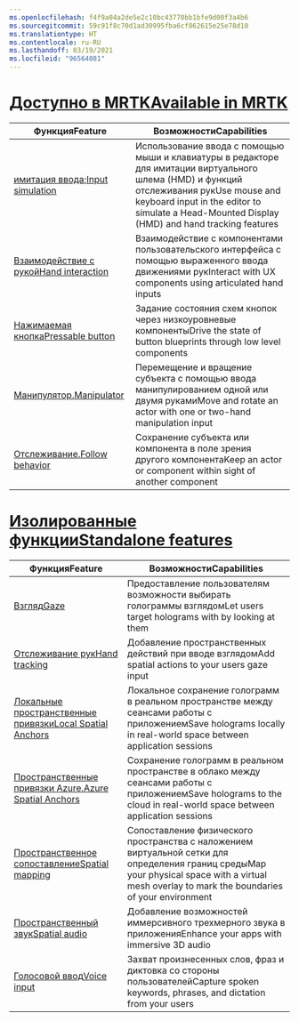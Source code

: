 ```yaml
---
ms.openlocfilehash: f4f9a04a2de5e2c10bc43770bb1bfe9d00f3a4b6
ms.sourcegitcommit: 59c91f8c70d1ad30995fba6cf862615e25e78d10
ms.translationtype: HT
ms.contentlocale: ru-RU
ms.lasthandoff: 03/19/2021
ms.locfileid: "96564081"
---
```

# <a name="available-in-mrtk"></a>[<span data-ttu-id="179e9-101">Доступно в MRTK</span><span class="sxs-lookup"><span data-stu-id="179e9-101">Available in MRTK</span></span>](#tab/mrtk)

|  <span data-ttu-id="179e9-102">Функция</span><span class="sxs-lookup"><span data-stu-id="179e9-102">Feature</span></span>  |  <span data-ttu-id="179e9-103">Возможности</span><span class="sxs-lookup"><span data-stu-id="179e9-103">Capabilities</span></span>  |
| --- | --- |
| [<span data-ttu-id="179e9-104">имитация ввода;</span><span class="sxs-lookup"><span data-stu-id="179e9-104">Input simulation</span></span>](https://microsoft.github.io/MixedReality-UXTools-Unreal/Docs/InputSimulation.html) | <span data-ttu-id="179e9-105">Использование ввода с помощью мыши и клавиатуры в редакторе для имитации виртуального шлема (HMD) и функций отслеживания рук</span><span class="sxs-lookup"><span data-stu-id="179e9-105">Use mouse and keyboard input in the editor to simulate a Head-Mounted Display (HMD) and hand tracking features</span></span> |
| [<span data-ttu-id="179e9-106">Взаимодействие с рукой</span><span class="sxs-lookup"><span data-stu-id="179e9-106">Hand interaction</span></span>](https://microsoft.github.io/MixedReality-UXTools-Unreal/Docs/HandInteraction.html) | <span data-ttu-id="179e9-107">Взаимодействие с компонентами пользовательского интерфейса с помощью выраженного ввода движениями рук</span><span class="sxs-lookup"><span data-stu-id="179e9-107">Interact with UX components using articulated hand inputs</span></span> |
| [<span data-ttu-id="179e9-108">Нажимаемая кнопка</span><span class="sxs-lookup"><span data-stu-id="179e9-108">Pressable button</span></span>](https://microsoft.github.io/MixedReality-UXTools-Unreal/Docs/PressableButton.html) | <span data-ttu-id="179e9-109">Задание состояния схем кнопок через низкоуровневые компоненты</span><span class="sxs-lookup"><span data-stu-id="179e9-109">Drive the state of button blueprints through low level components</span></span> |
| [<span data-ttu-id="179e9-110">Манипулятор.</span><span class="sxs-lookup"><span data-stu-id="179e9-110">Manipulator</span></span>](https://microsoft.github.io/MixedReality-UXTools-Unreal/Docs/Manipulator.html) | <span data-ttu-id="179e9-111">Перемещение и вращение субъекта с помощью ввода манипулированием одной или двумя руками</span><span class="sxs-lookup"><span data-stu-id="179e9-111">Move and rotate an actor with one or two-hand manipulation input</span></span> |
| [<span data-ttu-id="179e9-112">Отслеживание.</span><span class="sxs-lookup"><span data-stu-id="179e9-112">Follow behavior</span></span>](https://microsoft.github.io/MixedReality-UXTools-Unreal/Docs/FollowComponent.html) | <span data-ttu-id="179e9-113">Сохранение субъекта или компонента в поле зрения другого компонента</span><span class="sxs-lookup"><span data-stu-id="179e9-113">Keep an actor or component within sight of another component</span></span> |

# <a name="standalone-features"></a>[<span data-ttu-id="179e9-114">Изолированные функции</span><span class="sxs-lookup"><span data-stu-id="179e9-114">Standalone features</span></span>](#tab/standalone)

|  <span data-ttu-id="179e9-115">Функция</span><span class="sxs-lookup"><span data-stu-id="179e9-115">Feature</span></span>  |  <span data-ttu-id="179e9-116">Возможности</span><span class="sxs-lookup"><span data-stu-id="179e9-116">Capabilities</span></span>  |
| --- | --- |
| [<span data-ttu-id="179e9-117">Взгляд</span><span class="sxs-lookup"><span data-stu-id="179e9-117">Gaze</span></span>](../unreal/unreal-gaze-input.md) | <span data-ttu-id="179e9-118">Предоставление пользователям возможности выбирать голограммы взглядом</span><span class="sxs-lookup"><span data-stu-id="179e9-118">Let users target holograms with by looking at them</span></span> |
| [<span data-ttu-id="179e9-119">Отслеживание рук</span><span class="sxs-lookup"><span data-stu-id="179e9-119">Hand tracking</span></span>](../unreal/unreal-hand-tracking.md) | <span data-ttu-id="179e9-120">Добавление пространственных действий при вводе взглядом</span><span class="sxs-lookup"><span data-stu-id="179e9-120">Add spatial actions to your users gaze input</span></span> |
| [<span data-ttu-id="179e9-121">Локальные пространственные привязки</span><span class="sxs-lookup"><span data-stu-id="179e9-121">Local Spatial Anchors</span></span>](../unreal/unreal-spatial-anchors.md) | <span data-ttu-id="179e9-122">Локальное сохранение голограмм в реальном пространстве между сеансами работы с приложением</span><span class="sxs-lookup"><span data-stu-id="179e9-122">Save holograms locally in real-world space between application sessions</span></span> |
| [<span data-ttu-id="179e9-123">Пространственные привязки Azure.</span><span class="sxs-lookup"><span data-stu-id="179e9-123">Azure Spatial Anchors</span></span>](../unreal/unreal-azure-spatial-anchors.md) | <span data-ttu-id="179e9-124">Сохранение голограмм в реальном пространстве в облако между сеансами работы с приложением</span><span class="sxs-lookup"><span data-stu-id="179e9-124">Save holograms to the cloud in real-world space between application sessions</span></span> |
| [<span data-ttu-id="179e9-125">Пространственное сопоставление</span><span class="sxs-lookup"><span data-stu-id="179e9-125">Spatial mapping</span></span>](../unreal/unreal-spatial-mapping.md) | <span data-ttu-id="179e9-126">Сопоставление физического пространства с наложением виртуальной сетки для определения границ среды</span><span class="sxs-lookup"><span data-stu-id="179e9-126">Map your physical space with a virtual mesh overlay to mark the boundaries of your environment</span></span> |
| [<span data-ttu-id="179e9-127">Пространственный звук</span><span class="sxs-lookup"><span data-stu-id="179e9-127">Spatial audio</span></span>](../unreal/unreal-spatial-audio.md) | <span data-ttu-id="179e9-128">Добавление возможностей иммерсивного трехмерного звука в приложения</span><span class="sxs-lookup"><span data-stu-id="179e9-128">Enhance your apps with immersive 3D audio</span></span> |
| [<span data-ttu-id="179e9-129">Голосовой ввод</span><span class="sxs-lookup"><span data-stu-id="179e9-129">Voice input</span></span>](../unreal/unreal-voice-input.md) | <span data-ttu-id="179e9-130">Захват произнесенных слов, фраз и диктовка со стороны пользователей</span><span class="sxs-lookup"><span data-stu-id="179e9-130">Capture spoken keywords, phrases, and dictation from your users</span></span>|

